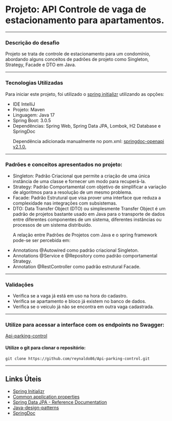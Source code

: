 <h1>Projeto: API Controle de vaga de estacionamento para apartamentos.</h1>
<hr>
<h3>Descrição do desafio</h3>
Projeto se trata de controle de estacionamento para um condomínio, abordando alguns conceitos de padrões de projeto como Singleton, Strategy, Facade e DTO em Java.
<hr>
<h3>Tecnologias Utilizadas</h3>

Para iniciar este projeto, foi utilizado o <a href="https://start.spring.io/">spring initializr</a> utilizando as opções:
<ul>
    <li>IDE IntelliJ</li>
    <li>Projeto: Maven </li>
    <li>Linguagem: Java 17</li>
    <li>Spring Boot: 3.0.5</li>
    <li>Dependências: Spring Web, Spring Data JPA, Lombok, H2 Database e SpringDoc</li>
   
Dependência adicionada manualmente no pom.xml: <a href="https://springdoc.org/v2/"> springdoc-openapi v2.1.0.</a>
</ul>
<hr>
<h3>Padrões e conceitos apresentados no projeto:</h3>
<ul>
<li>Singleton: Padrão Criacional que permite a criação de uma única instância de uma classe e fornecer um modo para recuperá-la.</li>
<li>Strategy: Padrão Comportamental com objetivo de simplificar a variação de algoritmos para a resolução de um mesmo problema.</li>
<li>Facade: Padrão Estrutural que visa prover uma interface que reduza a complexidade nas integrações com subsistemas.</li>
<li>DTO: Data Transfer Object (DTO) ou simplesmente Transfer Object é um padrão de projetos bastante usado em Java para o transporte de dados entre diferentes componentes de um sistema, diferentes instâncias ou processos de um sistema distribuído.</li>

A relação entre Padrões de Projetos com Java e o spring framework pode-se ser percebida em:

<li>Annotations @Autowired como padrão criacional Singleton.</li>
<li>Annotations @Service e @Repository como padrão comportamental Strategy.</li>
<li>Annotation @RestController como padrão estrutural Facade.</li>
</ul>

<hr>
<h3>Validações</h3>
<ul>
<li>Verifica se a vaga já está em uso na hora do cadastro.</li>
<li>Verifica se apartamento e bloco já existem no banco de dados.</li>
<li>Verifica se o veiculo já não se encontra em outra vaga cadastrada.</li>
</ul>

<hr>

### Utilize para acessar a interface com os endpoints no Swagger:

<a href="http://api-parking-control-production.up.railway.app/swagger-ui.html">Api-parking-control</a>

#### Utilize o git para clonar o repositório:
```
git clone https://github.com/reynaldo86/Api-parking-control.git	
```

<hr>
<h2>Links Úteis</h2>
<ul>
    <li><a href="https://start.spring.io/#!type=maven-project&language=java&platformVersion=2.6.1&packaging=jar&jvmVersion=11&groupId=me.dio.academia&artifactId=academia-digital&name=academia-digital&description=Tutorial%20API%20RESTful%20modelando%20sistema%20de%20academia%20de%20gin%C3%A1stica&packageName=me.dio.academia.digital&dependencies=web,data-jpa,postgresql,validation,lombok">Spring Initializr</a></li>
    <li><a href="https://docs.spring.io/spring-boot/docs/2.0.x/reference/html/common-application-properties.html">Common application properties</a></li>
    <li><a href="https://docs.spring.io/spring-data/jpa/docs/current/reference/html/#jpa.repositories">Spring Data JPA - Reference Documentation</a></li>
    <li><a href="https://github.com/iluwatar/java-design-patterns">Java-design-patterns</a></li>
<li><a
       href="https://springdoc.org/">SpringDoc</a></li>

</ul>

